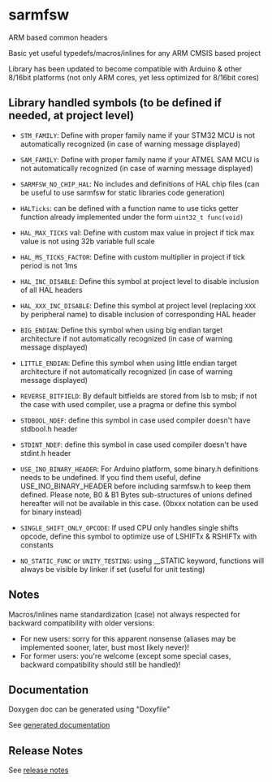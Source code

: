 # sarmfsw

ARM based common headers

Basic yet useful typedefs/macros/inlines for any ARM CMSIS based project

Library has been updated to become compatible with Arduino & other 8/16bit platforms
(not only ARM cores, yet less optimized for 8/16bit cores)

## Library handled symbols (to be defined if needed, at project level)

* `STM_FAMILY`: Define with proper family name if your STM32 MCU is not automatically recognized (in case of warning message displayed)
* `SAM_FAMILY`: Define with proper family name if your ATMEL SAM MCU is not automatically recognized (in case of warning message displayed)

* `SARMFSW_NO_CHIP_HAL`: No includes and definitions of HAL chip files (can be useful to use sarmfsw for static libraries code generation)

* `HALTicks`: can be defined with a function name to use ticks getter function already implemented under the form `uint32_t func(void)`

* `HAL_MAX_TICKS` val: Define with custom max value in project if tick max value is not using 32b variable full scale
* `HAL_MS_TICKS_FACTOR`: Define with custom multiplier in project if tick period is not 1ms

* `HAL_INC_DISABLE`: Define this symbol at project level to disable inclusion of all HAL headers
* `HAL_XXX_INC_DISABLE`: Define this symbol at project level (replacing `XXX` by peripheral name) to disable inclusion of corresponding HAL header

* `BIG_ENDIAN`: Define this symbol when using big endian target architecture if not automatically recognized (in case of warning message displayed)
* `LITTLE_ENDIAN`: Define this symbol when using little endian target architecture if not automatically recognized (in case of warning message displayed)
* `REVERSE_BITFIELD`: By default bitfields are stored from lsb to msb; if not the case with used compiler, use a pragma or define this symbol

* `STDBOOL_NDEF`: define this symbol in case used compiler doesn't have stdbool.h header
* `STDINT_NDEF`: define this symbol in case used compiler doesn't have stdint.h header
* `USE_INO_BINARY_HEADER`: For Arduino platform, some binary.h definitions needs to be undefined.
	If you find them useful, define USE_INO_BINARY_HEADER before including sarmfsw.h to keep them defined.
	Please note, B0 & B1 Bytes sub-structures of unions defined hereafter will not be available in this case.
	(0bxxx notation can be used for binary instead)

* `SINGLE_SHIFT_ONLY_OPCODE`: If used CPU only handles single shifts opcode, define this symbol to optimize use of LSHIFTx & RSHIFTx with constants

* `NO_STATIC_FUNC` or `UNITY_TESTING`: using __STATIC keyword, functions will always be visible by linker if set (useful for unit testing)

## Notes

Macros/Inlines name standardization (case) not always respected for backward compatibility with older versions:
- For new users: sorry for this apparent nonsense (aliases may be implemented sooner, later, bust most likely never)!
- For former users: you're welcome (except some special cases, backward compatibility should still be handled)!
 
## Documentation

Doxygen doc can be generated using "Doxyfile"

See [generated documentation](https://smfsw.github.io/sarmfsw/)

## Release Notes

See [release notes](ReleaseNotes.md)
